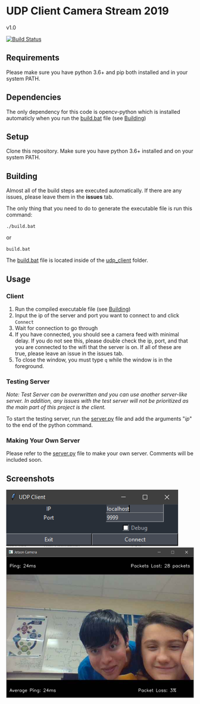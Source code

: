 # UDP Client Camera Stream 2019

v1.0

[![Build Status](https://travis-ci.com/Osnott/tcp-udp-2019.svg?token=q24MeU1xn4U7gp8yYLme&branch=exe)](https://travis-ci.com/Osnott/tcp-udp-2019)


## Requirements

Please make sure you have python 3.6+ and pip both installed and in your system PATH.


## Dependencies

The only dependency for this code is opencv-python which is installed automaticly when you run the [build.bat](https://github.com/Osnott/tcp-udp-2019/blob/master/udp_client/build.bat) file (see [Building](#Building))


## Setup

Clone this repository. Make sure you have python 3.6+ installed and on your system PATH.


## Building

Almost all of the build steps are executed automatically. If there are any issues, please leave them in the **issues** tab.

The only thing that you need to do to generate the executable file is run this command:

```
./build.bat
```

or

```
build.bat
```

The [build.bat](https://github.com/Osnott/tcp-udp-2019/blob/master/udp_client/build.bat) file is located inside of the [udp_client](https://github.com/Osnott/tcp-udp-2019/tree/master/udp_client) folder.


## Usage

### Client
1. Run the compiled executable file (see [Building](#Building))
1. Input the ip of the server and port you want to connect to and click `Connect`
1. Wait for connection to go through
1. If you have connected, you should see a camera feed with minimal delay. If you do not see this, please double check the ip, port, and that you are connected to the wifi that the server is on. If all of these are true, please leave an issue in the issues tab.
1. To close the window, you must type `q` while the window is in the foreground.

### Testing Server
*Note: Test Server can be overwritten and you can use another server-like server. In addition, any issues with the test server will not be prioritized as the main part of this project is the client.*

To start the testing server, run the [server.py](https://github.com/Osnott/tcp-udp-2019/blob/master/Server/Server.py) file and add the arguments "*ip*" to the end of the python command.

### Making Your Own Server
Please refer to the [server.py](https://github.com/Osnott/tcp-udp-2019/blob/master/Server/Server.py) file to make your own server. Comments will be included soon.

## Screenshots

![Here are some screenshots](Screenshot.png)
![](Screenshot2.png)